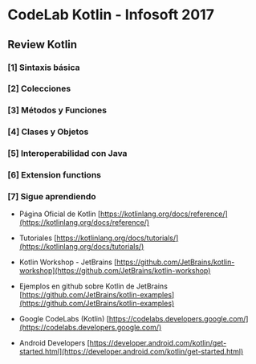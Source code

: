 # CodeLab Kotlin - Infosoft 2017

## Review Kotlin

### [1] Sintaxis básica

### [2] Colecciones

### [3] Métodos y Funciones

### [4] Clases y Objetos

### [5] Interoperabilidad con Java

### [6] Extension functions

### [7] Sigue aprendiendo

* Página Oficial de Kotlin [https://kotlinlang.org/docs/reference/](https://kotlinlang.org/docs/reference/)

* Tutoriales [https://kotlinlang.org/docs/tutorials/](https://kotlinlang.org/docs/tutorials/)

* Kotlin Workshop - JetBrains [https://github.com/JetBrains/kotlin-workshop](https://github.com/JetBrains/kotlin-workshop)

* Ejemplos en github sobre Kotlin de JetBrains [https://github.com/JetBrains/kotlin-examples](https://github.com/JetBrains/kotlin-examples)

* Google CodeLabs (Kotlin) [https://codelabs.developers.google.com/](https://codelabs.developers.google.com/)

* Android Developers
[https://developer.android.com/kotlin/get-started.html](https://developer.android.com/kotlin/get-started.html)
